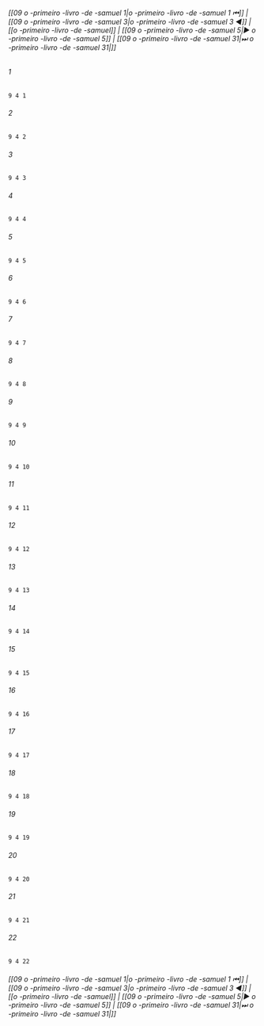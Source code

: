 
###### [[09 o -primeiro -livro -de -samuel 1|o -primeiro -livro -de -samuel 1 ⏮]] | [[09 o -primeiro -livro -de -samuel 3|o -primeiro -livro -de -samuel 3 ◀]] | [[o -primeiro -livro -de -samuel]] | [[09 o -primeiro -livro -de -samuel 5|▶ o -primeiro -livro -de -samuel 5]] | [[09 o -primeiro -livro -de -samuel 31|⏭ o -primeiro -livro -de -samuel 31|]]

###### 1
``` verse
9 4 1 
```
###### 2
``` verse
9 4 2 
```
###### 3
``` verse
9 4 3 
```
###### 4
``` verse
9 4 4 
```
###### 5
``` verse
9 4 5 
```
###### 6
``` verse
9 4 6 
```
###### 7
``` verse
9 4 7 
```
###### 8
``` verse
9 4 8 
```
###### 9
``` verse
9 4 9 
```
###### 10
``` verse
9 4 10 
```
###### 11
``` verse
9 4 11 
```
###### 12
``` verse
9 4 12 
```
###### 13
``` verse
9 4 13 
```
###### 14
``` verse
9 4 14 
```
###### 15
``` verse
9 4 15 
```
###### 16
``` verse
9 4 16 
```
###### 17
``` verse
9 4 17 
```
###### 18
``` verse
9 4 18 
```
###### 19
``` verse
9 4 19 
```
###### 20
``` verse
9 4 20 
```
###### 21
``` verse
9 4 21 
```
###### 22
``` verse
9 4 22 
```

###### [[09 o -primeiro -livro -de -samuel 1|o -primeiro -livro -de -samuel 1 ⏮]] | [[09 o -primeiro -livro -de -samuel 3|o -primeiro -livro -de -samuel 3 ◀]] | [[o -primeiro -livro -de -samuel]] | [[09 o -primeiro -livro -de -samuel 5|▶ o -primeiro -livro -de -samuel 5]] | [[09 o -primeiro -livro -de -samuel 31|⏭ o -primeiro -livro -de -samuel 31|]]

